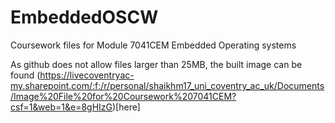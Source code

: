 # EmbeddedOSCW
Coursework files for Module 7041CEM Embedded Operating systems

As github does not allow files larger than 25MB, the built image can be found (https://livecoventryac-my.sharepoint.com/:f:/r/personal/shaikhm17_uni_coventry_ac_uk/Documents/Image%20File%20for%20Coursework%207041CEM?csf=1&web=1&e=8gHIzG)[here]

